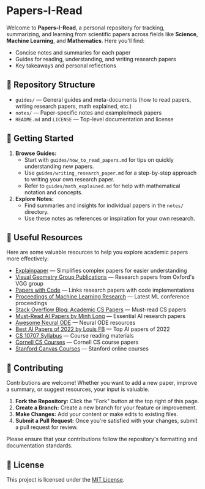 # Papers-I-Read

Welcome to **Papers-I-Read**, a personal repository for tracking, summarizing, and learning from scientific papers across fields like **Science**, **Machine Learning**, and **Mathematics**. Here you'll find:
- Concise notes and summaries for each paper
- Guides for reading, understanding, and writing research papers
- Key takeaways and personal reflections

## 📁 Repository Structure

- `guides/` — General guides and meta-documents (how to read papers, writing research papers, math explained, etc.)
- `notes/` — Paper-specific notes and example/mock papers
- `README.md` and `LICENSE` — Top-level documentation and license

## 🚀 Getting Started

1. **Browse Guides:**
   - Start with `guides/how_to_read_papers.md` for tips on quickly understanding new papers.
   - Use `guides/writing_research_paper.md` for a step-by-step approach to writing your own research paper.
   - Refer to `guides/math_explained.md` for help with mathematical notation and concepts.
2. **Explore Notes:**
   - Find summaries and insights for individual papers in the `notes/` directory.
   - Use these notes as references or inspiration for your own research.

## 🔗 Useful Resources

Here are some valuable resources to help you explore academic papers more effectively:

- [Explainpaper](https://www.explainpaper.com/) — Simplifies complex papers for easier understanding
- [Visual Geometry Group Publications](https://www.robots.ox.ac.uk/~vgg/publications/) — Research papers from Oxford's VGG group
- [Papers with Code](https://paperswithcode.com/greatest) — Links research papers with code implementations
- [Proceedings of Machine Learning Research](http://proceedings.mlr.press) — Latest ML conference proceedings
- [Stack Overflow Blog: Academic CS Papers](https://stackoverflow.blog/2022/12/30/you-should-be-reading-academic-computer-science-papers/) — Must-read CS papers
- [Must-Read AI Papers by Minh Long](https://github.com/minhlong94/must-read-ai-papers) — Essential AI research papers
- [Awesome Neural ODE](https://github.com/Zymrael/awesome-neural-ode?tab=readme-ov-file) — Neural ODE resources
- [Best AI Papers of 2022 by Louis FB](https://github.com/louisfb01/best_AI_papers_2022) — Top AI papers of 2022
- [CS 10707 Syllabus](https://andrejristeski.github.io/10707-S20/syllabus.html) — Course reading materials
- [Cornell CS Courses](https://www.cs.cornell.edu/courses/cs6784/2014sp/) — Cornell CS course papers
- [Stanford Canvas Courses](https://canvas.stanford.edu/courses/66218/) — Stanford online courses

## 🤝 Contributing

Contributions are welcome! Whether you want to add a new paper, improve a summary, or suggest resources, your input is valuable.

1. **Fork the Repository:** Click the "Fork" button at the top right of this page.
2. **Create a Branch:** Create a new branch for your feature or improvement.
3. **Make Changes:** Add your content or make edits to existing files.
4. **Submit a Pull Request:** Once you're satisfied with your changes, submit a pull request for review.

Please ensure that your contributions follow the repository's formatting and documentation standards.

## 📄 License

This project is licensed under the [MIT License](LICENSE).
